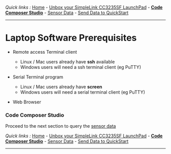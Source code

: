 *Quick links :*
[Home](/README.md) - [Unbox your SimpleLink CC3235SF LaunchPad](UNBOX.md) - [**Code Composer Studio**](CCSIDE.md) - [Sensor Data](SENSORDATA.md) - [Send Data to QuickStart](QUICKSTART.md)
***

# Laptop Software Prerequisites

- Remote access Terminal client
  - Linux / Mac users already have **ssh** available
  - Windows users will need a ssh terminal client (eg PuTTY)


- Serial Terminal program
  - Linux / Mac users already have **screen**
  - Windows users will need a serial terminal client (eg PuTTY)


- Web Browser

### Code Composer Studio

Proceed to the next section to query the [sensor data](SENSORDATA.md)

*Quick links :*
[Home](/README.md) - [Unbox your SimpleLink CC3235SF LaunchPad](UNBOX.md) - [**Code Composer Studio**](CCSIDE.md) - [Sensor Data](SENSORDATA.md) - [Send Data to QuickStart](QUICKSTART.md)
***
